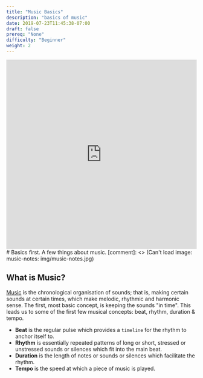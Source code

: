 ```yaml
---
title: "Music Basics"
description: "basics of music"
date: 2019-07-23T11:45:38-07:00
draft: false
prereq: "None"
difficulty: "Beginner"
weight: 2
---
```

<iframe width="100%" height="500px" src="https://www.youtube.com/embed/g0u1CkbpUWQ?start=134" frameborder="0" allow="accelerometer; autoplay; encrypted-media; gyroscope; picture-in-picture" allowfullscreen></iframe>
# Basics first. A few things about music.
[comment]: <> (Can't load image: music-notes: img/music-notes.jpg)

## What is Music?
[Music](https://en.wikiversity.org/wiki/Introduction_to_music) is the chronological organisation of sounds; that is, making certain sounds at certain times, which make melodic, rhythmic and harmonic sense. The first, most basic concept, is keeping the sounds "in time". This leads us to some of the first few musical concepts: beat, rhythm, duration & tempo.

-   **Beat** is the regular pulse which provides a `timeline` for the
    rhythm to anchor itself to.
-   **Rhythm** is essentially repeated patterns of long or short, stressed or unstressed sounds or silences which fit into the main beat.
-   **Duration** is the length of notes or sounds or silences which facilitate the rhythm.
-   **Tempo** is the speed at which a piece of music is played.
